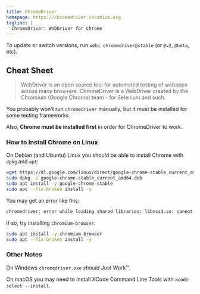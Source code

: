 ```yaml
---
title: ChromeDriver
homepage: https://chromedriver.chromium.org
tagline: |
  ChromeDriver: WebDriver for Chrome
---
```


To update or switch versions, run `webi chromedriver@stable` (or `@v2`, `@beta`,
etc).

## Cheat Sheet

> WebDriver is an open source tool for automated testing of webapps across many
> browsers. ChromeDriver is a WebDriver created by the Chromium (Google Chrome)
> team - for Selenium and such.

You probably won't run `chromedriver` manually, but it must be installed for
some testing frameworks.

Also, **Chrome must be installed first** in order for ChromeDriver to work.

### How to Install Chrome on Linux

On Debian (and Ubuntu) Linux you should be able to install Chrome with `dpkg`
and `apt`:

```sh
wget https://dl.google.com/linux/direct/google-chrome-stable_current_amd64.deb
sudo dpkg -i google-chrome-stable_current_amd64.deb
sudo apt install -y google-chrome-stable
sudo apt --fix-broken install -y
```

You may get an error like this:

```txt
chromedriver: error while loading shared libraries: libnss3.so: cannot open shared object file: No such file or directory
```

If so, try installing `chromium-browser`:

```sh
sudo apt install -y chromium-browser
sudo apt --fix-broken install -y
```

### Other Notes

On Windows `chromedriver.exe` _should_ Just Work&trade;.

On macOS you may need to install XCode Command Line Tools with
`xcode-select --install`.
